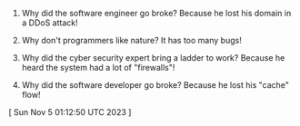  
1. Why did the software engineer go broke? Because he lost his domain in a DDoS attack!

2. Why don't programmers like nature? It has too many bugs!

3. Why did the cyber security expert bring a ladder to work? Because he heard the system had a lot of "firewalls"!

4. Why did the software developer go broke? Because he lost his "cache" flow!
 
[ 
Sun Nov  5 01:12:50 UTC 2023
 ]

